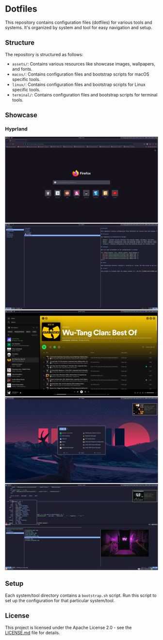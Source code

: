 # Dotfiles

This repository contains configuration files (dotfiles) for various tools and systems. It's organized by system and tool for easy navigation and setup.

## Structure

The repository is structured as follows:

- `assets/`: Contains various resources like showcase images, wallpapers, and fonts.
- `macos/`: Contains configuration files and bootstrap scripts for macOS specific tools.
- `linux/`: Contains configuration files and bootstrap scripts for Linux specific tools.
- `terminal/`: Contains configuration files and bootstrap scripts for terminal tools.

## Showcase

### Hyprland

![Showcase 1](/assets/showcase/1714420159.png)
![Showcase 2](/assets/showcase/1714420164.png)
![Showcase 3](/assets/showcase/1714420223.png)
![Showcase 4](/assets/showcase/1714420236.png)
![Showcase 5](/assets/showcase/1714420715.png)

## Setup

Each system/tool directory contains a `bootstrap.sh` script. Run this script to set up the configuration for that particular system/tool.

## License

This project is licensed under the Apache License 2.0 - see the [LICENSE.md](LICENSE.md) file for details.
